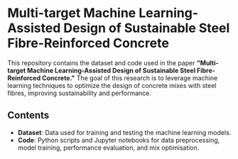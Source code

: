 # Multi-target Machine Learning-Assisted Design of Sustainable Steel Fibre-Reinforced Concrete

This repository contains the dataset and code used in the paper **"Multi-target Machine Learning-Assisted Design of Sustainable Steel Fibre-Reinforced Concrete."** The goal of this research is to leverage machine learning techniques to optimize the design of concrete mixes with steel fibres, improving sustainability and performance.

## Contents

- **Dataset**: Data used for training and testing the machine learning models. 
- **Code**: Python scripts and Jupyter notebooks for data preprocessing, model training, performance evaluation, and mix optimisation.
